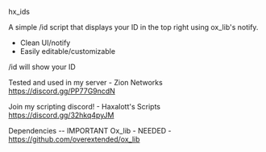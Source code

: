 hx_ids
                                                                                    
A simple /id script that displays your ID in the top right using ox_lib's notify.    
 - Clean UI/notify                                                                   
 - Easily editable/customizable                                                      
                                                                                     
/id will show your ID                                                                
                                                                                     
Tested and used in my server - Zion Networks                                         
        https://discord.gg/PP77G9ncdN                                                
   
Join my scripting discord! - Haxalott's Scripts                                      
       https://discord.gg/32hkq4pyJM                                                 
                                                                                     
Dependencies -- IMPORTANT 
Ox_lib - NEEDED - https://github.com/overextended/ox_lib
